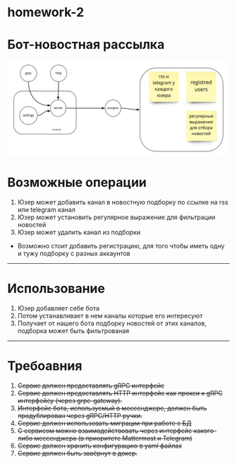 # homework-2

# Бот-новостная рассылка

[//]: # (Бот позволяет агрегировать информацию из нескольких источников &#40;минимум 2&#41;, типа RSS и Telegram каналы, после чего формирует единую новостную ленту для пользователя.)
[//]: # (Необходимые возможности:)
[//]: # (Регистрация в боте)
[//]: # (Добавление новых источников)
[//]: # (Подкписка и отписка пользователя от источников)
[//]: # (Поиск новостей по заданным ключевым словам &#40;по регуляркам&#41;)

![](docs/diagram.jpg)

# Возможные операции

1. Юзер может добавить канал в новостную подборку по ссылке на rss или telegram канал
2. Юзер может установить регулярное выражение для фильтрации новостей
3. Юзер может удалить канал из подборки
* Возможно стоит добавить регистрацию, для того чтобы иметь одну и тужу подборку с разных аккаунтов 

---

# Использование

1. Юзер добавляет себе бота
2. Потом устанавливает в нем каналы которые его интересуют
3. Получает от нашего бота подборку новостей от этих каналов, подборка может быть фильтрованая

---

# Требоавния

1. ~~Сервис должен предоставлять gRPC интерфейс~~
2. ~~Сервис должен предоставлять HTTP интерфейс как прокси к gRPC интерфейсу (через grpc-gateway).~~
3. ~~Интерфейс бота, используемый в мессенджере, должен быть продублирован через gRPC/HTTP ручки.~~
4. ~~Сервис должен использовать миграции при работе с БД~~
5. ~~С сервисом можно взаимодействовать через интерфейс какого-либо мессенджера (в приоритете Mattermost и Telegram)~~
6. ~~Сервис должен хранить конфигурацию в yaml файлах~~
7. ~~Сервис должен быть завёрнут в докер.~~